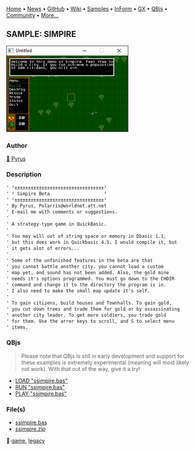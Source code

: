 [Home](https://qb64.com) • [News](../../news.md) • [GitHub](https://github.com/QB64Official/qb64) • [Wiki](https://github.com/QB64Official/qb64/wiki) • [Samples](../../samples.md) • [InForm](../../inform.md) • [GX](../../gx.md) • [QBjs](../../qbjs.md) • [Community](../../community.md) • [More...](../../more.md)

## SAMPLE: SIMPIRE

![screenshot.png](img/screenshot.png)

### Author

[🐝 Pyrus](../pyrus.md) 

### Description

```text
' ²±±±±±±±±±±±±±±±±±±±±±±±±±±±±±±±±±²
' ² Simpire Beta                    ²
' ²±±±±±±±±±±±±±±±±±±±±±±±±±±±±±±±±±²
' By Pyrus, Polarris@worldnet.att.net
' E-mail me with comments or suggestions.
'
' A strategy-type game in QuickBasic.
'
' You may will out of string space or memory in Qbasic 1.1,
' but this does work in Quickbasic 4.5. I would compile it, but
' it gets alot of errors...
'
' Some of the unfinished features in the beta are that
' you cannot battle another city, you cannot load a custom
' map yet, and sound has not been added. Also, the gold mine
' needs it's options programmed. You must go down to the CHDIR
' command and change it to the directory the program is in.
' I also need to make the small map update it's self.
'
' To gain citizens, build houses and Townhalls. To gain gold,
' you cut down trees and trade them for gold or by assassinating
' another city leader. To get more soldiers, you trade gold
' for them. Use the arror keys to scroll, and S to select menu
' items.
```

### QBjs

> Please note that QBjs is still in early development and support for these examples is extremely experimental (meaning will most likely not work). With that out of the way, give it a try!

* [LOAD "ssimpire.bas"](https://v6p9d9t4.ssl.hwcdn.net/html/6029471/index.html?src=https://qb64.com/samples/simpire/src/ssimpire.bas)
* [RUN "ssimpire.bas"](https://v6p9d9t4.ssl.hwcdn.net/html/6029471/index.html?mode=auto&src=https://qb64.com/samples/simpire/src/ssimpire.bas)
* [PLAY "ssimpire.bas"](https://v6p9d9t4.ssl.hwcdn.net/html/6029471/index.html?mode=play&src=https://qb64.com/samples/simpire/src/ssimpire.bas)

### File(s)

* [ssimpire.bas](src/ssimpire.bas)
* [ssimpire.zip](src/ssimpire.zip)

🔗 [game](../game.md), [legacy](../legacy.md)
